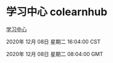 # 学习中心 colearnhub
[学习中心](http://59.174.27.166:56308/colearnhub/)

2020年 12月 08日 星期二 16:04:00 CST

2020年 12月 08日 星期二 08:04:00 GMT
